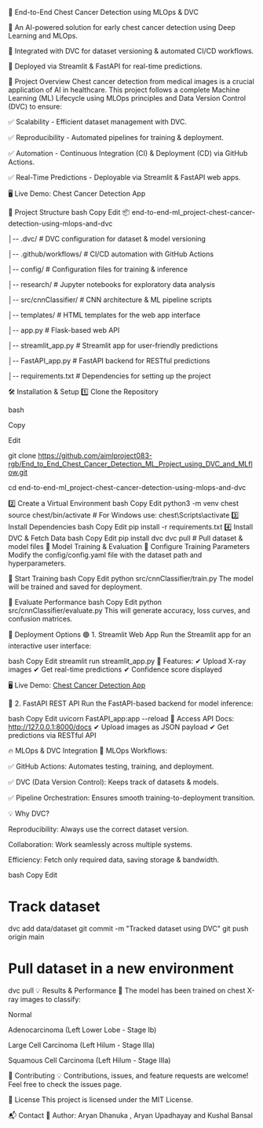 🚀 End-to-End Chest Cancer Detection using MLOps & DVC

🌟 An AI-powered solution for early chest cancer detection using Deep Learning and MLOps.

📌 Integrated with DVC for dataset versioning & automated CI/CD workflows.

🔬 Deployed via Streamlit & FastAPI for real-time predictions.


🏥 Project Overview
Chest cancer detection from medical images is a crucial application of AI in healthcare. This project follows a complete Machine Learning (ML) Lifecycle using MLOps principles and Data Version Control (DVC) to ensure:

✅ Scalability - Efficient dataset management with DVC.

✅ Reproducibility - Automated pipelines for training & deployment.

✅ Automation - Continuous Integration (CI) & Deployment (CD) via GitHub Actions.

✅ Real-Time Predictions - Deployable via Streamlit & FastAPI web apps.


🖥 Live Demo: Chest Cancer Detection App

📂 Project Structure
bash
Copy
Edit
📦 end-to-end-ml_project-chest-cancer-detection-using-mlops-and-dvc

│-- .dvc/               # DVC configuration for dataset & model versioning

│-- .github/workflows/   # CI/CD automation with GitHub Actions

│-- config/             # Configuration files for training & inference

│-- research/           # Jupyter notebooks for exploratory data analysis

│-- src/cnnClassifier/  # CNN architecture & ML pipeline scripts

│-- templates/          # HTML templates for the web app interface

│-- app.py              # Flask-based web API

│-- streamlit_app.py    # Streamlit app for user-friendly predictions

│-- FastAPI_app.py      # FastAPI backend for RESTful predictions

│-- requirements.txt    # Dependencies for setting up the project

🛠️ Installation & Setup
1️⃣ Clone the Repository

bash

Copy

Edit

git clone https://github.com/aimlproject083-rgb/End_to_End_Chest_Cancer_Detection_ML_Project_using_DVC_and_MLflow.git

cd end-to-end-ml_project-chest-cancer-detection-using-mlops-and-dvc

2️⃣ Create a Virtual Environment
bash
Copy
Edit
python3 -m venv chest
source chest/bin/activate  # For Windows use: chest\Scripts\activate
3️⃣ Install Dependencies
bash
Copy
Edit
pip install -r requirements.txt
4️⃣ Install DVC & Fetch Data
bash
Copy
Edit
pip install dvc
dvc pull  # Pull dataset & model files
🎯 Model Training & Evaluation
🔵 Configure Training Parameters
Modify the config/config.yaml file with the dataset path and hyperparameters.

🔵 Start Training
bash
Copy
Edit
python src/cnnClassifier/train.py
The model will be trained and saved for deployment.

🔵 Evaluate Performance
bash
Copy
Edit
python src/cnnClassifier/evaluate.py
This will generate accuracy, loss curves, and confusion matrices.

🚀 Deployment Options
🟢 1. Streamlit Web App
Run the Streamlit app for an interactive user interface:

bash
Copy
Edit
streamlit run streamlit_app.py
📌 Features:
✔ Upload X-ray images
✔ Get real-time predictions
✔ Confidence score displayed

🖥 Live Demo: [Chest Cancer Detection App](https://endtoendchestcancerdetectionaimlproject-6gcnrho.streamlit.app/)

🔵 2. FastAPI REST API
Run the FastAPI-based backend for model inference:

bash
Copy
Edit
uvicorn FastAPI_app:app --reload
📌 Access API Docs: http://127.0.0.1:8000/docs
✔ Upload images as JSON payload
✔ Get predictions via RESTful API

🔥 MLOps & DVC Integration
🚀 MLOps Workflows:

✅ GitHub Actions: Automates testing, training, and deployment.

✅ DVC (Data Version Control): Keeps track of datasets & models.

✅ Pipeline Orchestration: Ensures smooth training-to-deployment transition.

💡 Why DVC?

Reproducibility: Always use the correct dataset version.

Collaboration: Work seamlessly across multiple systems.

Efficiency: Fetch only required data, saving storage & bandwidth.

bash
Copy
Edit
# Track dataset
dvc add data/dataset
git commit -m "Tracked dataset using DVC"
git push origin main

# Pull dataset in a new environment
dvc pull
💡 Results & Performance
📌 The model has been trained on chest X-ray images to classify:

Normal

Adenocarcinoma (Left Lower Lobe - Stage Ib)

Large Cell Carcinoma (Left Hilum - Stage IIIa)

Squamous Cell Carcinoma (Left Hilum - Stage IIIa)


🤝 Contributing
💡 Contributions, issues, and feature requests are welcome!
Feel free to check the issues page.

📜 License
This project is licensed under the MIT License.

📬 Contact
📌 Author: Aryan Dhanuka , Aryan Upadhayay and Kushal Bansal









